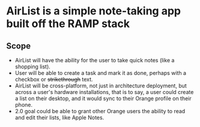 # AirList is a simple note-taking app built off the RAMP stack

## Scope

- AirList will have the ability for the user to take quick notes (like a shopping list).
- User will be able to create a task and mark it as done, perhaps with a checkbox or ~~strikethrough~~ text.
- AirList will be cross-platform, not just in architecture deployment, but across a user's hardware installations, that is to say, a user could create a list on their desktop, and it would sync to their Orange profile on their phone.
- 2.0 goal could be able to grant other Orange users the ability to read and edit their lists, like Apple Notes.
